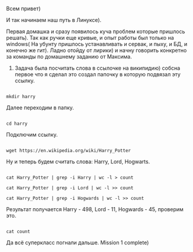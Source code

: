 ﻿Всем привет)

И так начинаем наш путь в Линуксе).

Первая домашка и сразу появилось куча проблем которые пришлось решать). 
Так как ручки еще кривые, и опыт работы был только на windows( На убунту пришлось устанавливать и сервак, 
и пыху, и БД, и конечно же гит). Ладно отойду от лирики) и начну говорить конкретно за команды по
домашнему заданию от Максима.


1. Задача была посчитать слова в ссылочке на википидию) собсна первое что я сделал это создал папочку в 
которую подвязал эту ссылку. 

```

mkdir harry

```

Далее переходим в папку.

```

cd harry

```

Подключим ссылку.

```

wget https://en.wikipedia.org/wiki/Harry_Potter

```

Ну и теперь будем считать слова: Harry, Lord, Hogwarts.

```

cat Harry_Potter | grep -i Harry | wc -l > count

cat Harry_Potter | grep -i Lord | wc -l >> count

cat Harry_Potter | grep -i Hogwards | wc -l >> count

```

Результат получается Harry - 498, Lord - 11, Hogwards - 45, проверим это.

```

cat count

```

Да всё суперкласс погнали дальше. Mission 1 complete)


